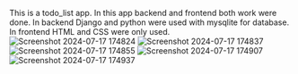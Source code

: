 This is a todo_list app.
In this app backend and frontend both work were done. 
In backend Django and python were used with mysqlite for database.
In frontend HTML and CSS were only used.
![Screenshot 2024-07-17 174824](https://github.com/user-attachments/assets/b4aa318b-acbc-45a8-8ce4-f54adbad6e6b)
![Screenshot 2024-07-17 174837](https://github.com/user-attachments/assets/df1b77f3-777d-41bf-9185-7b451082f637)
![Screenshot 2024-07-17 174855](https://github.com/user-attachments/assets/5e64d97a-942c-43a7-8871-e0fc9ba439fd)
![Screenshot 2024-07-17 174907](https://github.com/user-attachments/assets/5e61b3ec-63b3-4318-a0a0-ec17e015240d)
![Screenshot 2024-07-17 174937](https://github.com/user-attachments/assets/4d065824-64c3-427e-9adb-a20a188cb248)
